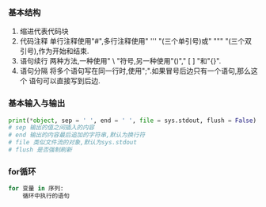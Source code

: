 ### 基本结构
1. 缩进代表代码块
2. 代码注释
   单行注释使用"#",多行注释使用" ''' "(三个单引号)或" """ "(三个双引号),作为开始和结束.
3. 语句续行
   两种方法,一种使用" \ "符号,另一种使用"()"," [ ] "和"{}".
4. 语句分隔
   将多个语句写在同一行时,使用";".如果冒号后边只有一个语句,那么这个
   语句可以直接写到后边.
### 基本输入与输出
```Python
print(*object, sep = ' ', end = ' ', file = sys.stdout, flush = False)
# sep 输出的值之间插入的内容
# end 输出的内容最后追加的字符串,默认为换行符
# file 类似文件流的对象,默认为sys.stdout
# flush 是否强制刷新
```

### for循环
```python
for 变量 in 序列:
	循环中执行的语句
```

   